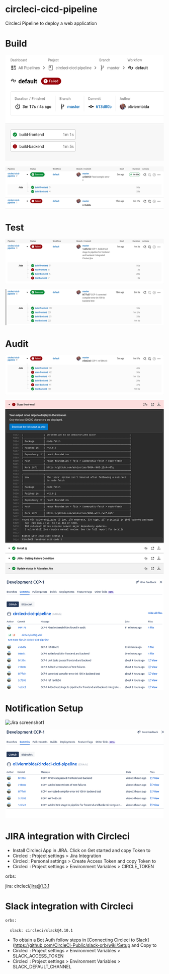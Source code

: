 # circleci-cicd-pipeline
Circleci Pipeline to deploy a web application

# Build

![Build screenshot1-2](/docs/screenshots/SCREENSHOT01-2.png)

![Build screenshot1-3](/docs/screenshots/SCREENSHOT01-3.png)

# Test

![Test screenshot2](/docs/screenshots/SCREENSHOT02-1.png)

![Test screenshot2 Fix](/docs/screenshots/SCREENSHOT02-2.png)


# Audit

![Audit screenshot3](/docs/screenshots/SCREENSHOT03.png)

![Audit screenshot3 frontend](/docs/screenshots/SCREENSHOT03_frontend.png)

![Audit screenshot3 Jira](/docs/screenshots/SCREENSHOT03_fixed_jira.png)

# Notification Setup

![Jira screenshot1](/docs/screenshots/SCREENSHOT02_jira1.png)


![Jira screenshot2](/docs/screenshots/SCREENSHOT02_jira2.png)


# JIRA integration with Circleci

- Install Circleci App in JIRA. Click on Get started and copy Token to
- Circleci : Project settings > Jira Integration
- Circleci: Personal settings > Create Access Token and copy Token to
- Circleci : Project settings > Environment Variables > CIRCLE_TOKEN

orbs:

  jira: circleci/jira@1.3.1
  
# Slack integration with Circleci

    orbs: 

      slack: circleci/slack@4.10.1

- To obtain a Bot Auth follow steps in [Connecting Circleci to Slack](https://github.com/CircleCI-Public/slack-orb/wiki/Setup and Copy to 
- Circleci : Project settings > Environment Variables > SLACK_ACCESS_TOKEN
- Circleci : Project settings > Environment Variables > SLACK_DEFAULT_CHANNEL